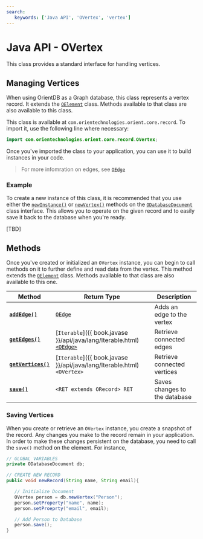 ```yaml
---
search:
   keywords: ['Java API', 'OVertex', 'vertex']
---
```


# Java API - OVertex

This class provides a standard interface for handling vertices.

## Managing Vertices

When using OrientDB as a Graph database, this class represents a vertex record.  It extends the [`OElement`](Java-Ref-OElement.md) class.  Methods available to that class are also available to this class.

This class is available at `com.orientechnologies.orient.core.record`.  To import it, use the following line where necessary:

```java
import com.orientechnologies.orient.core.record.OVertex;
```

Once you've imported the class to your application, you can use it to build instances in your code.

>For more infomration on edges, see [`OEdge`](Java-Ref-OEdge.md)

### Example

To create a new instance of this class, it is recommended that you use either the [`newInstance()`](Java-Ref-ODatabaseDocument-newInstance.md) or [`newVertex()`](Java-Ref-ODatabaseDocument-newVertex.md) methods on the [`ODatabaseDocument`](Java-Ref-ODatabaseDocument.md) class interface.  This allows you to operate on the given record and to easily save it back to the database when you're ready.

[TBD]

## Methods

Once you've created or initialized an `OVertex` instance, you can begin to call methods on it to further define and read data from the vertex.  This method extends the [`OElement`](Java-Ref-OElement.md) class.  Methods available to that class are also available to this one.

| Method | Return Type | Description |
|---|---|---|
| [**`addEdge()`**](Java-Ref-OVertex-addEdge.md) | [`OEdge`](Java-Ref-OEdge.md) | Adds an edge to the vertex |
| [**`getEdges()`**](Java-Ref-OVertex-getEdges.md) | [`Iterable`]({{ book.javase }}/api/java/lang/Iterable.html)[`<OEdge>`](Java-Ref-OEdge.md) | Retrieve connected edges |
| [**`getVertices()`**](Java-Ref-OVertex-getVertices.md) | [`Iterable`]({{ book.javase }}/api/java/lang/Iterable.html)`<OVertex>` | Retrieve connected vertices |
| [**`save()`**](#saving-vertices) | `<RET extends ORecord> RET` | Saves changes to the database |

### Saving Vertices 

When you create or retrieve an `OVertex` instance, you create a snapshot of the record.  Any changes you make to the record remain in your application.  In order to make these changes persistent on the database, you need to call the `save()` method on the element.  For instance,

```java
// GLOBAL VARIABLES
private ODatabaseDocument db;

// CREATE NEW RECORD
public void newRecord(String name, String email){

   // Initialize Document
   OVertex person = db.newVertex("Person");
   person.setProperty("name", name);
   person.setProeprty("email", email);

   // Add Person to Database
   person.save();
}
```

